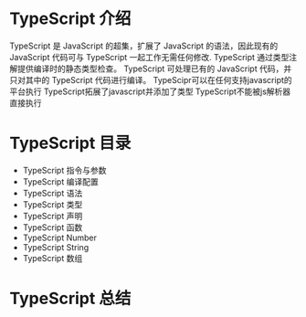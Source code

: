 # TypeScript 介绍
TypeScript 是 JavaScript 的超集，扩展了 JavaScript 的语法，因此现有的 JavaScript 代码可与 TypeScript 一起工作无需任何修改.
TypeScript 通过类型注解提供编译时的静态类型检查。
TypeScript 可处理已有的 JavaScript 代码，并只对其中的 TypeScript 代码进行编译。
TypeScipr可以在任何支持javascript的平台执行
TypeScript拓展了javascript并添加了类型
TypeScript不能被js解析器直接执行
# TypeScript 目录

* TypeScript 指令与参数
* TypeScript 编译配置
* TypeScript 语法
* TypeScript 类型
* TypeScript 声明
* TypeScript 函数
* TypeScript Number
* TypeScript String
* TypeScript 数组

# TypeScript 总结